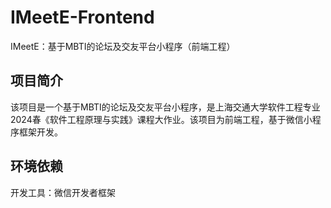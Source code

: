 # IMeetE-Frontend
 IMeetE：基于MBTI的论坛及交友平台小程序（前端工程）

## 项目简介
 该项目是一个基于MBTI的论坛及交友平台小程序，是上海交通大学软件工程专业2024春《软件工程原理与实践》课程大作业。该项目为前端工程，基于微信小程序框架开发。

## 环境依赖
 开发工具：微信开发者框架
